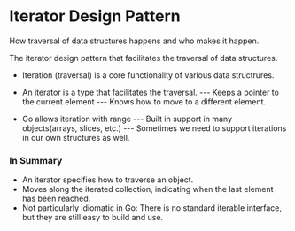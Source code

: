 # Iterator Design Pattern
How traversal of data structures happens and who makes it happen.

The iterator design pattern that facilitates the traversal of data structures.
- Iteration (traversal) is a core functionality of various data structrures.
- An iterator is a type that facilitates the traversal.
--- Keeps a pointer to the current element
--- Knows how to move to a different element. 

- Go allows iteration with range
--- Built in support in many objects(arrays, slices, etc.)
--- Sometimes we need to support iterations in our own structures as well.

### In Summary
- An iterator specifies how to traverse an object.
- Moves along the iterated collection, indicating when the last element has been reached.
- Not particularly idiomatic in Go: There is no standard iterable interface, but they are still easy to build and use.